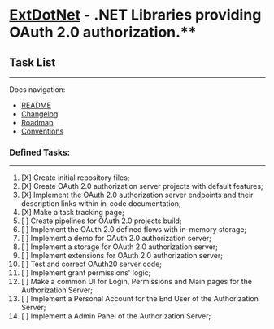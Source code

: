#  [ExtDotNet][extdotnet] - .NET Libraries providing OAuth 2.0 authorization.**

## Task List
---
Docs navigation:
* [README][root.readme]
* [Changelog][docs.changelog]
* [Roadmap][docs.roadmap]
* [Conventions][docs.conventions]

### Defined Tasks:
---
1. [X] Create initial repository files;
2. [X] Create OAuth 2.0 authorization server projects with default features;
3. [X] Implement the OAuth 2.0 authorization server endpoints and their description links within in-code documentation;
4. [X] Make a task tracking page;
5. [ ] Create pipelines for OAuth 2.0 projects build;
6. [ ] Implement the OAuth 2.0 defined flows with in-memory storage;
7. [ ] Implement a demo for OAuth 2.0 authorization server;
8. [ ] Implement a storage for OAuth 2.0 authorization server;
9. [ ] Implement extensions for OAuth 2.0 authorization server;
10. [ ] Test and correct OAuth20 server code;
11. [ ] Implement grant permissions' logic;
12. [ ] Make a common UI for Login, Permissions and Main pages for the Authorization Server;
13. [ ] Implement a Personal Account for the End User of the Authorization Server;
14. [ ] Implement a Admin Panel of the Authorization Server;



<!-- LINKS -->

<!-- extdotnet -->

[extdotnet]: https://extdotnet.com/oauth20

<!-- root -->

[root.readme]: README.md

<!-- docs -->

[docs.changelog]: CHANGELOG.md
[docs.roadmap]: ROADMAP.md
[docs.conventions]: CONVENTIONS.md
